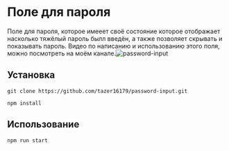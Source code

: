 # Поле для пароля 

Поле для пароля, которое имееет своё состояние которое отображает насколько тяжёлый пароль былл введён, а также позволяет скрывать и показывать пароль. Видео по написанию и использованию этого поля, можно посмотреть на моём канале.![password-input](https://www.youtube.com/watch?v=QrYw47DQJ1s&t=110s)
## Установка
 ``` 
git clone https://github.com/tazer16179/password-input.git

npm install
 ```

## Использование 

 ``` 
 npm run start
 ```
